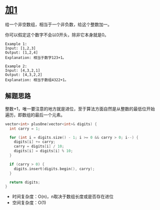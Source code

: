 # [加1](https://leetcode.com/problems/plus-one/)

给一个非空数组，相当于一个非负数，给这个整数加一。

你可以假定这个数字不会以0开头，除非它本身就是0。

```
Example 1:
Input: [1,2,3]
Output: [1,2,4]
Explanation: 相当于数字123+1。

Example 2:
Input: [4,3,2,1]
Output: [4,3,2,2]
Explanation: 相当于数组4322+1。
```

## 解题思路

整数+1，唯一要注意的地方就是进位，至于算法方面自然是从整数的最低位开始遍历，即数组的最后一个元素。

```cpp
vector<int> plusOne(vector<int>& digits) {
  int carry = 1;

  for (int i = digits.size() - 1; i >= 0 && carry > 0; i--) {
    digits[i] += carry;
    carry = digits[i] / 10;
    digits[i] = digits[i] % 10;
  }

  if (carry > 0) {
    digits.insert(digits.begin(), carry);
  }

  return digits;
}
```
- 时间复杂度：O(n)，n取决于数组长度或是否存在进位
- 空间复杂度：O(1)